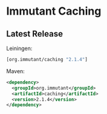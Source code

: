 # Immutant Caching

## Latest Release

Leiningen:

``` clj
[org.immutant/caching "2.1.4"]
```

Maven:

``` xml
<dependency>
  <groupId>org.immutant</groupId>
  <artifactId>caching</artifactId>
  <version>2.1.4</version>
</dependency>
```
